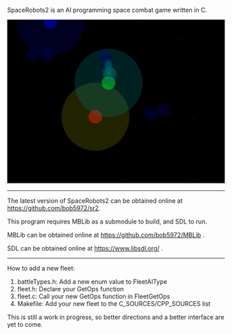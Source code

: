 SpaceRobots2 is an AI programming space combat game written in C.

![Screenshot](spaceRobots2.jpg)

----------------------------------------------------------------------

The latest version of SpaceRobots2 can be obtained online at
https://github.com/bob5972/sr2.

This program requires MBLib as a submodule to build, and SDL to run.

MBLib can be obtained online at https://github.com/bob5972/MBLib .

SDL can be obtained online at https://www.libsdl.org/ .

----------------------------------------------------------------------

How to add a new fleet:
<ol>
<li>battleTypes.h: Add a new enum value to FleetAIType</li>
<li>fleet.h: Declare your GetOps function</li>
<li>fleet.c: Call your new GetOps function in FleetGetOps</li>
<li>Makefile: Add your new fleet to the C_SOURCES/CPP_SOURCES list</li>
</ol>

This is still a work in progress, so better directions and a better interface are yet to come.
